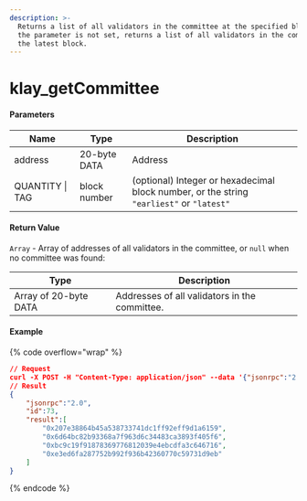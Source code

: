 ```yaml
---
description: >-
  Returns a list of all validators in the committee at the specified block. If
  the parameter is not set, returns a list of all validators in the committee at
  the latest block.
---
```


# klay\_getCommittee

#### **Parameters**

| Name            | Type         | Description                                                                               |
| --------------- | ------------ | ----------------------------------------------------------------------------------------- |
| address         | 20-byte DATA | Address                                                                                   |
| QUANTITY \| TAG | block number | (optional) Integer or hexadecimal block number, or the string `"earliest"` or `"latest"`  |

#### **Return Value**

`Array` - Array of addresses of all validators in the committee, or `null` when no committee was found:

| Type                  | Description                                   |
| --------------------- | --------------------------------------------- |
| Array of 20-byte DATA | Addresses of all validators in the committee. |

#### Example

{% code overflow="wrap" %}
```json
// Request
curl -X POST -H "Content-Type: application/json" --data '{"jsonrpc":"2.0", "method":"klay_getCommittee", "params":["0x1b4"],"id":73}' http://klaytn.blockpi.network/v1/rpc/your-api-key
// Result
{
    "jsonrpc":"2.0",
    "id":73,
    "result":[
        "0x207e38864b45a538733741dc1ff92eff9d1a6159",
        "0x6d64bc82b93368a7f963d6c34483ca3893f405f6",
        "0xbc9c19f91878369776812039e4ebcdfa3c646716",
        "0xe3ed6fa287752b992f936b42360770c59731d9eb"
    ]
}
```
{% endcode %}

